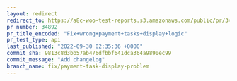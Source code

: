 ```yaml
---
layout: redirect
redirect_to: https://a8c-woo-test-reports.s3.amazonaws.com/public/pr/34892/api/index.html
pr_number: 34892
pr_title_encoded: "Fix+wrong+payment+tasks+display+logic"
pr_test_type: api
last_published: "2022-09-30 02:35:36 +0000"
commit_sha: 9813c8d3bb57ab476dfbbf641dca364a9890ec99
commit_message: "Add changelog"
branch_name: fix/payment-task-display-problem
---
```

